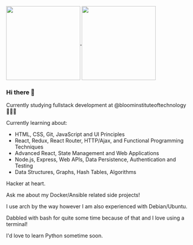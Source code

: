 <a href="#">
  <img height=200 align="center" src="https://github-readme-stats.vercel.app/api?username=kaizensh&theme=tokyonight&show_icons=true&show=reviews,prs_merged,prs_merged_percentage" />
</a>
<a href="#">
  <img height=200 align="center" src="https://github-readme-stats.vercel.app/api/top-langs?username=kaizensh&layout=compact&langs_count=8&card_width=320&theme=tokyonight" />
</a>

### Hi there 👋
Currently studying fullstack development at @bloominstituteoftechnology 👨🏻‍💻

Currently learning about:
- HTML, CSS, Git, JavaScript and UI Principles
- ‍React, Redux, React Router, HTTP/Ajax, and Functional Programming Techniques
- Advanced React, State Management and Web Applications
- Node.js, Express, Web APIs, Data Persistence, Authentication and Testing
- Data Structures, Graphs, Hash Tables, Algorithms

Hacker at heart.

Ask me about my Docker/Ansible related side projects!

I use arch by the way however I am also experienced with Debian/Ubuntu.

Dabbled with bash for quite some time because of that and I love using a terminal!

I'd love to learn Python sometime soon.
